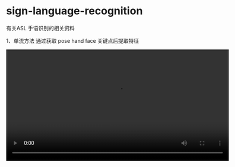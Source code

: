 # sign-language-recognition
有关ASL 手语识别的相关资料

1、单流方法 通过获取 pose hand face 关键点后提取特征

<video controls width="600">
  <source src="test_video/0925_1.mp4" type="video/mp4">
</video>